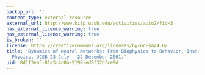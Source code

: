 ```yaml
---
backup_url: ''
content_type: external-resource
external_url: http://www.kitp.ucsb.edu/activities/auto2/?id=3
has_external_licence_warning: true
has_external_license_warning: true
is_broken: ''
license: https://creativecommons.org/licenses/by-nc-sa/4.0/
title: 'Dynamics of Neural Networks: From Biophysics to Behavior, Institute for Theoretical
  Physics, UCSB 23 July - 22 December 2001.'
uid: 8d1f3ea5-81a3-4d0a-9198-ed8f32bfce9d
---
```


